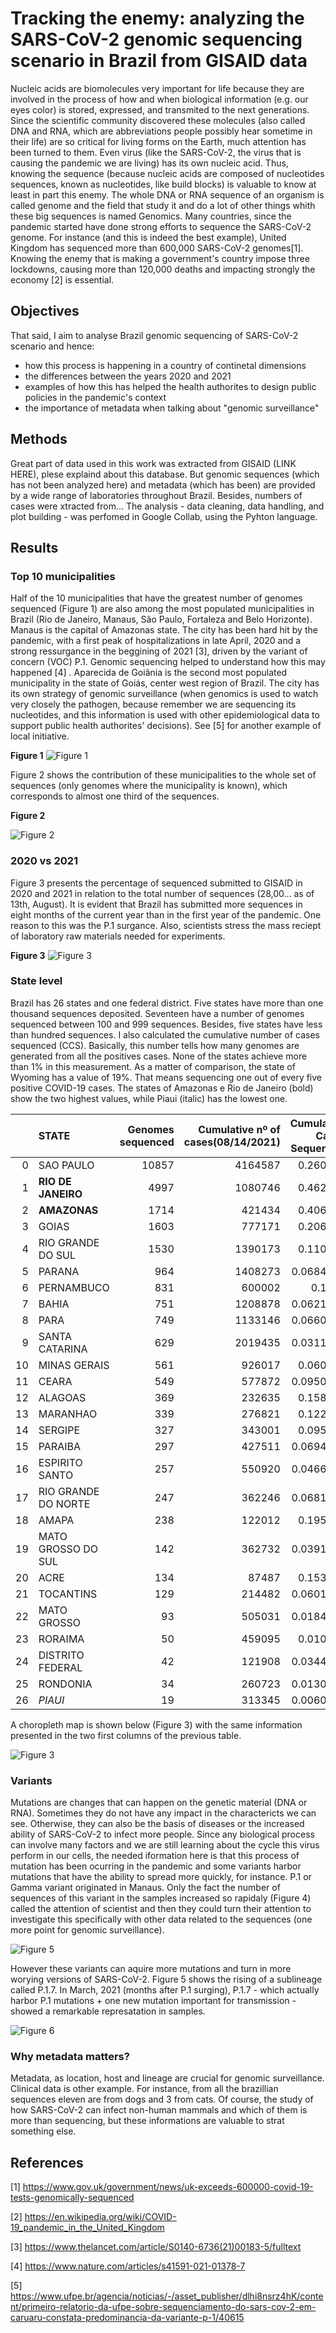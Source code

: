 # Tracking the enemy: analyzing the SARS-CoV-2 genomic sequencing scenario in Brazil from GISAID data

Nucleic acids are biomolecules very important for life because they are involved in the process of how and when biological information (e.g. our eyes color) is stored, expressed, and transmited to the next generations.
Since the scientific community discovered these molecules (also called DNA and RNA, which are abbreviations people possibly hear sometime in their life) are so critical for living forms on the Earth, much attention has been turned to them. Even virus (like the SARS-CoV-2, the virus that is causing the pandemic we are living) has its own nucleic acid. Thus, knowing the sequence (because nucleic acids are composed of nucleotides sequences, known as nucleotides, like build blocks) is valuable to know at least in part this enemy. The whole DNA or RNA sequence of an organism is called genome and the field that study it and do a lot of other things whith these big sequences is named Genomics.
Many countries, since the pandemic started have done strong efforts to sequence the SARS-CoV-2 genome. For instance (and this is indeed the best example), United Kingdom has sequenced more than 600,000 SARS-CoV-2 genomes[1]. Knowing the enemy that is making a government's country impose three lockdowns, causing more than 120,000 deaths and impacting strongly the economy [2] is essential.

## Objectives
That said, I aim to analyse Brazil genomic sequencing of SARS-CoV-2 scenario and hence:
- how this process is happening in a country of continetal dimensions
- the differences between the years 2020 and 2021
- examples of how this has helped the health authorites to design public policies in the pandemic's context
- the importance of metadata when talking about "genomic surveillance"

## Methods
Great part of data used in this work was extracted from GISAID (LINK HERE), plese explaind about this database. But genomic sequences (which has not been analyzed here) and metadata (which has been) are provided by a wide range of laboratories throughout Brazil. Besides, numbers of cases were xtracted from... The analysis - data cleaning, data handling, and plot building - was perfomed in Google Collab, using the Pyhton language.

## Results
### Top 10 municipalities
Half of the 10 municipalities that have the greatest number of genomes sequenced (Figure 1) are also among the most populated municipalities in Brazil (Rio de Janeiro, Manaus, São Paulo, Fortaleza and Belo Horizonte). Manaus is the capital of Amazonas state. The city has been hard hit by the pandemic, with a first peak of hospitalizations in late April, 2020 and a strong ressurgance in the beggining of 2021 [3], driven by the variant of concern (VOC) P.1. Genomic sequencing helped to understand how this may happened [4] . Aparecida de Goiânia is the second most populated municipality in the state of Goiás, center west region of Brazil. The city has its own strategy of genomic surveillance (when genomics is used to watch very closely the pathogen, because remember we are sequencing its nucleotides, and this information is used with other epidemiological data to support public health authorites' decisions). See [5] for another example of local initiative.


**Figure 1**
![Figure 1](municipalities_purple_of.jpg)



Figure 2 shows the contribution of these municipalities to the whole set of sequences (only genomes where the municipality is known), which corresponds to almost one third of the sequences.

**Figure 2**

![Figure 2](municipalitiescontribution.jpg)


### 2020 vs 2021
Figure 3 presents the percentage of sequenced submitted to GISAID in 2020 and 2021 in relation to the total number of sequences (28,00... as of 13th, August). It is evident that Brazil has submitted more sequences in eight months of the current year than in the first year of the pandemic. One reason to this was the P.1 surgance. Also, scientists stress the mass reciept of laboratory raw materials needed for experiments.

**Figure 3**
![Figure 3](20vs21.jpg)


### State level
Brazil has 26 states and one federal district. Five states have more than one thousand sequences deposited. Seventeen have a number of genomes sequenced between 100 and 999 sequences. Besides, five states have less than hundred sequences. I also calculated the cumulative number of cases sequenced (CCS). Basically, this number tells how many genomes are generated from all the positives cases. None of the states achieve more than 1% in this measurement. As a matter of comparison, the state of Wyoming has a value of 19%. That means sequencing one out of every five positive COVID-19 cases. The states of Amazonas e Rio de Janeiro (bold) show the two highest values, while Piaui (italic) has the lowest one.

|    | STATE               |   Genomes sequenced |   Cumulative nº of cases(08/14/2021) |   Cumulative Cases Sequenced |
|---:|:--------------------|--------------------:|-------------------------------------:|-----------------------------:|
|  0 | SAO PAULO           |               10857 |                              4164587 |                    0.260698  |
|  1 | **RIO DE JANEIRO**      |                4997 |                              1080746 |                    0.462366  |
|  2 | **AMAZONAS**            |                1714 |                               421434 |                    0.406707  |
|  3 | GOIAS               |                1603 |                               777171 |                    0.206261  |
|  4 | RIO GRANDE DO SUL   |                1530 |                              1390173 |                    0.110058  |
|  5 | PARANA              |                 964 |                              1408273 |                    0.0684526 |
|  6 | PERNAMBUCO          |                 831 |                               600002 |                    0.1385    |
|  7 | BAHIA               |                 751 |                              1208878 |                    0.0621237 |
|  8 | PARA                |                 749 |                              1133146 |                    0.0660992 |
|  9 | SANTA CATARINA      |                 629 |                              2019435 |                    0.0311473 |
| 10 | MINAS GERAIS        |                 561 |                               926017 |                    0.060582  |
| 11 | CEARA               |                 549 |                               577872 |                    0.0950037 |
| 12 | ALAGOAS             |                 369 |                               232635 |                    0.158618  |
| 13 | MARANHAO            |                 339 |                               276821 |                    0.122462  |
| 14 | SERGIPE             |                 327 |                               343001 |                    0.095335  |
| 15 | PARAIBA             |                 297 |                               427511 |                    0.0694719 |
| 16 | ESPIRITO SANTO      |                 257 |                               550920 |                    0.0466492 |
| 17 | RIO GRANDE DO NORTE |                 247 |                               362246 |                    0.0681857 |
| 18 | AMAPA               |                 238 |                               122012 |                    0.195063  |
| 19 | MATO GROSSO DO SUL  |                 142 |                               362732 |                    0.0391474 |
| 20 | ACRE                |                 134 |                                87487 |                    0.153166  |
| 21 | TOCANTINS           |                 129 |                               214482 |                    0.0601449 |
| 22 | MATO GROSSO         |                  93 |                               505031 |                    0.0184147 |
| 23 | RORAIMA             |                  50 |                               459095 |                    0.010891  |
| 24 | DISTRITO FEDERAL    |                  42 |                               121908 |                    0.0344522 |
| 25 | RONDONIA            |                  34 |                               260723 |                    0.0130407 |
| 26 | *PIAUI*               |                  19 |                               313345 |                    0.0060636 |


A choropleth map is shown below (Figure 3) with the same information presented in the two first columns of the previous table.

![Figure 3](map_of.png)

### Variants
Mutations are changes that can happen on the genetic material (DNA or RNA). Sometimes they do not have any impact in the charactericts we can see. Otherwise, they can also be the basis of diseases or the increased ability of SARS-CoV-2 to infect more people. Since any biological process can involve many factors and we are still learning about the cycle this virus perform in our cells, the needed iformation here is that this process of mutation has been ocurring in the pandemic and some variants harbor mutations that have the ability to spread more quickly, for instance. P.1 or Gamma variant originated in Manaus. Only the fact the number of sequences of this variant in the samples increased so rapidaly (Figure 4) called the attention of scientist and then they could turn their attention to investigate this specifically with other data related to the sequences (one more point for genomic surveillance).

![Figure 5](p1overtime.jpg)

However these variants can aquire more mutations and turn in more worying versions of SARS-CoV-2. Figure 5 shows the rising of a sublineage called P.1.7. 
In March, 2021 (months after P.1 surging), P.1.7 - which actually harbor P.1 mutations + one new mutation important for transmission - showed a remarkable represatation in samples.

![Figure 6](p17overtime.png)

### Why metadata matters?
Metadata, as location, host and lineage are crucial for genomic surveillance. Clinical data is other example.
For instance, from all the brazillian sequences eleven are from dogs and 3 from cats. Of course, the study of how SARS-CoV-2 can infect non-human mammals and which of them is more than sequencing, but these informations are valuable to strat something else.  

## References

[1] https://www.gov.uk/government/news/uk-exceeds-600000-covid-19-tests-genomically-sequenced

[2] https://en.wikipedia.org/wiki/COVID-19_pandemic_in_the_United_Kingdom

[3] https://www.thelancet.com/article/S0140-6736(21)00183-5/fulltext

[4] https://www.nature.com/articles/s41591-021-01378-7

[5] https://www.ufpe.br/agencia/noticias/-/asset_publisher/dlhi8nsrz4hK/content/primeiro-relatorio-da-ufpe-sobre-sequenciamento-do-sars-cov-2-em-caruaru-constata-predominancia-da-variante-p-1/40615

